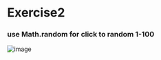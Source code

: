 # Exercise2
### use Math.random for click to random 1-100

![image](https://github.com/Laknonglak/JSD5-WEB-JS1-Exercise2/assets/67027761/d1617890-ecce-47ff-8946-a02feaea7902)
